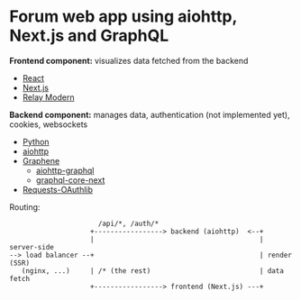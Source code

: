 Forum web app using aiohttp, Next.js and GraphQL
================================================

**Frontend component:** visualizes data fetched from the backend

- [React](https://reactjs.org/)
- [Next.js](https://nextjs.org/)
- [Relay Modern](http://facebook.github.io/relay/docs/en/introduction-to-relay.html)

**Backend component:** manages data, authentication (not implemented yet), cookies, websockets

- [Python](https://www.python.org/)
- [aiohttp](https://aiohttp.readthedocs.io/en/stable/)
- [Graphene](https://graphene-python.org/)
  - [aiohttp-graphql](https://github.com/graphql-python/aiohttp-graphql)
  - [graphql-core-next](https://github.com/graphql-python/graphql-core-next)
- [Requests-OAuthlib](https://requests-oauthlib.readthedocs.io/en/latest/)

Routing:

                          /api/*, /auth/*
                        +-----------------> backend (aiohttp)  <--+
                        |                                         | server-side
    --> load balancer --+                                         | render (SSR)
       (nginx, ...)     | /* (the rest)                           | data fetch
                        +-----------------> frontend (Next.js) ---+
